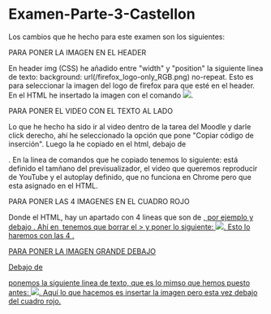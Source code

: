 # Examen-Parte-3-Castellon

Los cambios que he hecho para este examen son los siguientes:

PARA PONER LA IMAGEN EN EL HEADER

En header img (CSS) he añadido entre "width" y "position" la siguiente linea de texto: background: url(/firefox_logo-only_RGB.png) no-repeat. Esto es para seleccionar la imagen del logo de firefox para que esté en el header. En el HTML he insertado la imagen con el comando <img src="firefox_logo-only_RGB.png">.

PARA PONER EL VIDEO CON EL TEXTO AL LADO

Lo que he hecho ha sido ir al video dentro de la tarea del Moodle y darle click derecho, ahí he seleccionado la opción que pone "Copiar código de inserción". Luego la he copiado en el html, debajo de <article>. En la linea de comandos que he copiado tenemos lo siguiente: está definido el tamñano del previsualizador, el video que queremos reproducir de YouTube y el autoplay definido, que no funciona en Chrome pero que esta asignado en el HTML.

PARA PONER LAS 4 IMAGENES EN EL CUADRO ROJO

Donde el HTML, hay un apartado con 4 lineas que son de <a href="https://addons.mozilla.org/">, por ejemplo y debajo <img>. Ahí en <img> tenemos que borrar el > y poner lo siguiente: <img src= "imagen.png">. Esto lo haremos con las 4 <img>.

PARA PONER LA IMAGEN GRANDE DEBAJO

Debajo de <div class="red-panda"> ponemos la siguiente linea de texto, que es lo mimso que hemos puesto antes: <img src= "red-panda.png">. Aquí lo que hacemos es insertar la imagen pero esta vez debajo del cuadro rojo.
